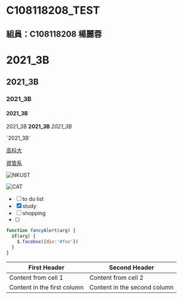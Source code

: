 # C108118208_TEST 

## 組員：C108118208 楊麗蓉

# 2021_3B

## 2021_3B

### 2021_3B

#### 2021_3B


2021_3B **2021_3B** *2021_3B* 

ˋ2021_3Bˋ

[高科大](https://www.nkust.edu.tw)

[資管系](https://mis.nkust.edu.tw/)

![NKUST](https://www.nkust.edu.tw/var/file/0/1000/img/513/182513897.png "NKUST")

![CAT](https://image.presslogic.com/cats.presslogic.com/wp-content/uploads/2020/04/f6fab0c0f705f5727c3d0ccb0dd2a382.jpg "CAT")

- [ ] to do list
- [x] study
- [ ] shopping
- [ ] 


```javascript
function fancyAlert(arg) {
  if(arg) {
    $.facebox({div:'#foo'})
  }
}
```

First Header | Second Header
------------ | -------------
Content from cell 1 | Content from cell 2
Content in the first column | Content in the second column

